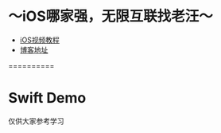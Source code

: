 # ～iOS哪家强，无限互联找老汪～
-  [iOS视频教程](http://www.iphonetrain.com/video/)
-  [博客地址](http://blog.csdn.net/jaywon)

==========
# Swift Demo
仅供大家参考学习